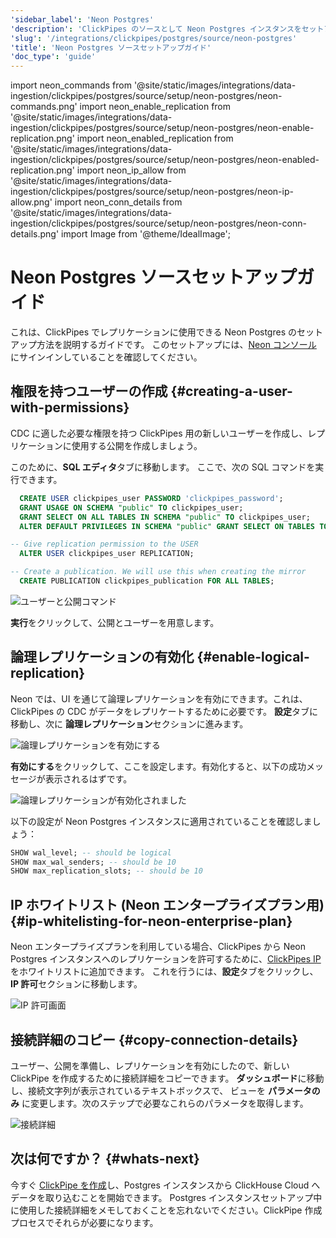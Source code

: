 ```yaml
---
'sidebar_label': 'Neon Postgres'
'description': 'ClickPipes のソースとして Neon Postgres インスタンスをセットアップする'
'slug': '/integrations/clickpipes/postgres/source/neon-postgres'
'title': 'Neon Postgres ソースセットアップガイド'
'doc_type': 'guide'
---
```


import neon_commands from '@site/static/images/integrations/data-ingestion/clickpipes/postgres/source/setup/neon-postgres/neon-commands.png'
import neon_enable_replication from '@site/static/images/integrations/data-ingestion/clickpipes/postgres/source/setup/neon-postgres/neon-enable-replication.png'
import neon_enabled_replication from '@site/static/images/integrations/data-ingestion/clickpipes/postgres/source/setup/neon-postgres/neon-enabled-replication.png'
import neon_ip_allow from '@site/static/images/integrations/data-ingestion/clickpipes/postgres/source/setup/neon-postgres/neon-ip-allow.png'
import neon_conn_details from '@site/static/images/integrations/data-ingestion/clickpipes/postgres/source/setup/neon-postgres/neon-conn-details.png'
import Image from '@theme/IdealImage';


# Neon Postgres ソースセットアップガイド

これは、ClickPipes でレプリケーションに使用できる Neon Postgres のセットアップ方法を説明するガイドです。
このセットアップには、[Neon コンソール](https://console.neon.tech/app/projects) にサインインしていることを確認してください。

## 権限を持つユーザーの作成 {#creating-a-user-with-permissions}

CDC に適した必要な権限を持つ ClickPipes 用の新しいユーザーを作成し、レプリケーションに使用する公開を作成しましょう。

このために、**SQL エディタ**タブに移動します。
ここで、次の SQL コマンドを実行できます。

```sql
  CREATE USER clickpipes_user PASSWORD 'clickpipes_password';
  GRANT USAGE ON SCHEMA "public" TO clickpipes_user;
  GRANT SELECT ON ALL TABLES IN SCHEMA "public" TO clickpipes_user;
  ALTER DEFAULT PRIVILEGES IN SCHEMA "public" GRANT SELECT ON TABLES TO clickpipes_user;

-- Give replication permission to the USER
  ALTER USER clickpipes_user REPLICATION;

-- Create a publication. We will use this when creating the mirror
  CREATE PUBLICATION clickpipes_publication FOR ALL TABLES;
```

<Image size="lg" img={neon_commands} alt="ユーザーと公開コマンド" border/>

**実行**をクリックして、公開とユーザーを用意します。

## 論理レプリケーションの有効化 {#enable-logical-replication}
Neon では、UI を通じて論理レプリケーションを有効にできます。これは、ClickPipes の CDC がデータをレプリケートするために必要です。
**設定**タブに移動し、次に **論理レプリケーション**セクションに進みます。

<Image size="lg" img={neon_enable_replication} alt="論理レプリケーションを有効にする" border/>

**有効にする**をクリックして、ここを設定します。有効化すると、以下の成功メッセージが表示されるはずです。

<Image size="lg" img={neon_enabled_replication} alt="論理レプリケーションが有効化されました" border/>

以下の設定が Neon Postgres インスタンスに適用されていることを確認しましょう：
```sql
SHOW wal_level; -- should be logical
SHOW max_wal_senders; -- should be 10
SHOW max_replication_slots; -- should be 10
```

## IP ホワイトリスト (Neon エンタープライズプラン用) {#ip-whitelisting-for-neon-enterprise-plan}
Neon エンタープライズプランを利用している場合、ClickPipes から Neon Postgres インスタンスへのレプリケーションを許可するために、[ClickPipes IP](../../index.md#list-of-static-ips) をホワイトリストに追加できます。
これを行うには、**設定**タブをクリックし、**IP 許可**セクションに移動します。

<Image size="lg" img={neon_ip_allow} alt="IP 許可画面" border/>

## 接続詳細のコピー {#copy-connection-details}
ユーザー、公開を準備し、レプリケーションを有効にしたので、新しい ClickPipe を作成するために接続詳細をコピーできます。
**ダッシュボード**に移動し、接続文字列が表示されているテキストボックスで、
ビューを **パラメータのみ** に変更します。次のステップで必要なこれらのパラメータを取得します。

<Image size="lg" img={neon_conn_details} alt="接続詳細" border/>

## 次は何ですか？ {#whats-next}

今すぐ [ClickPipe を作成](../index.md)し、Postgres インスタンスから ClickHouse Cloud へデータを取り込むことを開始できます。
Postgres インスタンスセットアップ中に使用した接続詳細をメモしておくことを忘れないでください。ClickPipe 作成プロセスでそれらが必要になります。
